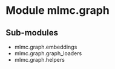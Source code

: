 Module mlmc.graph
=================

Sub-modules
-----------
* mlmc.graph.embeddings
* mlmc.graph.graph_loaders
* mlmc.graph.helpers